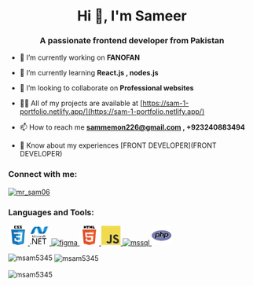 <h1 align="center">Hi 👋, I'm Sameer</h1>
<h3 align="center">A passionate frontend developer from Pakistan</h3>

- 🔭 I’m currently working on **FANOFAN**

- 🌱 I’m currently learning **React.js , nodes.js**

- 👯 I’m looking to collaborate on **Professional websites**

- 👨‍💻 All of my projects are available at [https://sam-1-portfolio.netlify.app/](https://sam-1-portfolio.netlify.app/)

- 📫 How to reach me **sammemon226@gmail.com , +923240883494**

- 📄 Know about my experiences [FRONT DEVELOPER](FRONT DEVELOPER)

<h3 align="left">Connect with me:</h3>
<p align="left">
<a href="https://instagram.com/mr_sam06" target="blank"><img align="center" src="https://raw.githubusercontent.com/rahuldkjain/github-profile-readme-generator/master/src/images/icons/Social/instagram.svg" alt="mr_sam06" height="30" width="40" /></a>
</p>

<h3 align="left">Languages and Tools:</h3>
<p align="left"> <a href="https://www.w3schools.com/css/" target="_blank" rel="noreferrer"> <img src="https://raw.githubusercontent.com/devicons/devicon/master/icons/css3/css3-original-wordmark.svg" alt="css3" width="40" height="40"/> </a> <a href="https://dotnet.microsoft.com/" target="_blank" rel="noreferrer"> <img src="https://raw.githubusercontent.com/devicons/devicon/master/icons/dot-net/dot-net-original-wordmark.svg" alt="dotnet" width="40" height="40"/> </a> <a href="https://www.figma.com/" target="_blank" rel="noreferrer"> <img src="https://www.vectorlogo.zone/logos/figma/figma-icon.svg" alt="figma" width="40" height="40"/> </a> <a href="https://www.w3.org/html/" target="_blank" rel="noreferrer"> <img src="https://raw.githubusercontent.com/devicons/devicon/master/icons/html5/html5-original-wordmark.svg" alt="html5" width="40" height="40"/> </a> <a href="https://developer.mozilla.org/en-US/docs/Web/JavaScript" target="_blank" rel="noreferrer"> <img src="https://raw.githubusercontent.com/devicons/devicon/master/icons/javascript/javascript-original.svg" alt="javascript" width="40" height="40"/> </a> <a href="https://www.microsoft.com/en-us/sql-server" target="_blank" rel="noreferrer"> <img src="https://www.svgrepo.com/show/303229/microsoft-sql-server-logo.svg" alt="mssql" width="40" height="40"/> </a> <a href="https://www.php.net" target="_blank" rel="noreferrer"> <img src="https://raw.githubusercontent.com/devicons/devicon/master/icons/php/php-original.svg" alt="php" width="40" height="40"/> </a> </p>

<p><img align="left" src="https://github-readme-stats.vercel.app/api/top-langs?username=msam5345&show_icons=true&locale=en&layout=compact" alt="msam5345" /></p>

<p>&nbsp;<img align="center" src="https://github-readme-stats.vercel.app/api?username=msam5345&show_icons=true&locale=en" alt="msam5345" /></p>

<p><img align="center" src="https://github-readme-streak-stats.herokuapp.com/?user=msam5345&" alt="msam5345" /></p>
